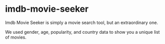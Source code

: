 # imdb-movie-seeker


<p> Imdb Movie Seeker is simply a movie search tool, but an extraordinary one.</p>
<p> We used gender, age, popularity, and country data to show you a unique list of movies.</p>
